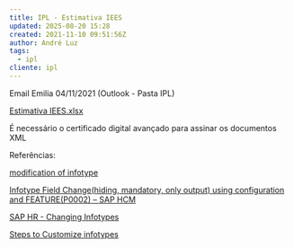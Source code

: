 ```yaml
---
title: IPL - Estimativa IEES
updated: 2025-08-20 15:28
created: 2021-11-10 09:51:56Z
author: André Luz
tags:
  - ipl
cliente: ipl
---
```


Email Emilia 04/11/2021 (Outlook - Pasta IPL)

[Estimativa IEES.xlsx](https://drive.google.com/file/d/1VkEWAXsgDnKS1XuaaDFR7TBEJi9m1_-o/view?usp=drive_web)

É necessário o certificado digital avançado para assinar os documentos XML

Referências:

[modification of infotype](https://answers.sap.com/questions/3638463/modification-of-infotype.html)

[Infotype Field Change(hiding, mandatory, only output) using configuration and FEATURE(P0002) – SAP HCM](https://blogs.sap.com/2016/02/22/system-field-changeshiding-mandatory-only-output-using-configuration-and-featurep0002-sap-hcm/)

[SAP HR - Changing Infotypes](https://www.tutorialspoint.com/sap_hr/sap_hr_changing_infotypes.htm)

[Steps to Customize infotypes](https://wiki.scn.sap.com/wiki/display/TechTSG/Steps+to+Customize+infotypes)